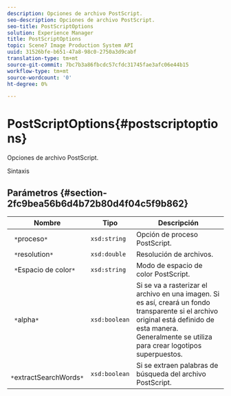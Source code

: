 ```yaml
---
description: Opciones de archivo PostScript.
seo-description: Opciones de archivo PostScript.
seo-title: PostScriptOptions
solution: Experience Manager
title: PostScriptOptions
topic: Scene7 Image Production System API
uuid: 31526bfe-b651-47a8-98c0-2750a3d9cabf
translation-type: tm+mt
source-git-commit: 7bc7b3a86fbcdc57cfdc31745fae3afc06e44b15
workflow-type: tm+mt
source-wordcount: '0'
ht-degree: 0%

---
```



# PostScriptOptions{#postscriptoptions}

Opciones de archivo PostScript.

Sintaxis

## Parámetros {#section-2fc9bea56b6d4b72b80d4f04c5f9b862}

| Nombre | Tipo | Descripción |
|---|---|---|
| ` *`proceso`*` | `xsd:string` | Opción de proceso PostScript. |
| ` *`resolution`*` | `xsd:double` | Resolución de archivos. |
| ` *`Espacio de color`*` | `xsd:string` | Modo de espacio de color PostScript. |
| ` *`alpha`*` | `xsd:boolean` | Si se va a rasterizar el archivo en una imagen. Si es así, creará un fondo transparente si el archivo original está definido de esta manera. Generalmente se utiliza para crear logotipos superpuestos. |
| ` *`extractSearchWords`*` | `xsd:boolean` | Si se extraen palabras de búsqueda del archivo PostScript. |

